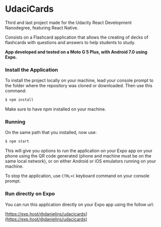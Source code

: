 
# UdaciCards

Third and last project made for the Udacity React Development Nanodegree, featuring React Native.

Consists on a Flashcard application that allows the creating of decks of flashcards with questions and answers to help students to study.

**App developed and tested on a Moto G 5 Plus, with Android 7.0 using Expo.**

### Install the Application

To install the project locally on your machine, lead your console prompt to the folder where the repository was cloned or downloaded. Then use this command:

```sh
$ npm install
```

Make sure to have npm installed on your machine.

### Running

On the same path that you installed, now use:

```sh
$ npm start
```


This will give you options to run the application on your Expo app on your phone using the QR code generated (phone and machine must be on the same local network), or on either Android or iOS emulators running on your machine.

To stop the application, use `CTRL+C` keyboard command on your console prompt.

### Run directly on Expo

You can run this application directly on your Expo app using the follow url:

[https://exp.host/@danielins/udacicards](https://exp.host/@danielins/udacicards)